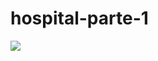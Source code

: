 # hospital-parte-1
<img src='https://www.researchgate.net/profile/Mario-Jorge-De-Oliveira/publication/304380967/figure/fig1/AS:376575188062208@1466793929279/Figura-1-Fluxograma-antigo-do-hospital-2002.png'/>

